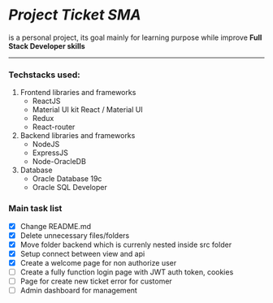*Project Ticket SMA* 
====================
is a personal project, its goal mainly for learning purpose while improve **Full Stack Developer skills**

---------------------------------------------------------------------------------------------------------

### Techstacks used:
1. Frontend libraries and frameworks
   - ReactJS
   - Material UI kit React / Material UI
   - Redux
   - React-router
2. Backend libraries and frameworks
   - NodeJS
   - ExpressJS
   - Node-OracleDB
3. Database
   - Oracle Database 19c
   - Oracle SQL Developer

### Main task list
- [x] Change README.md
- [x] Delete unnecessary files/folders
- [x] Move folder backend which is currenly nested inside src folder
- [x] Setup connect between view and api
- [x] Create a welcome page for non authorize user
- [ ] Create a fully function login page with JWT auth token, cookies
- [ ] Page for create new ticket error for customer
- [ ] Admin dashboard for management
